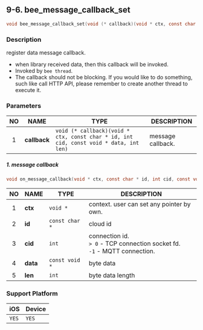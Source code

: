 ## 9-6. bee_message_callback_set

```c
void bee_message_callback_set(void (* callback)(void * ctx, const char * id, int cid, const void * data, int len));
```

### Description

register data message callback.

* when library received data, then this callback will be invoked.
* Invoked by `bee thread`.
* The callback should not be blocking. If you would like to do something, such like call HTTP API, please remember to create another thread to execute it.

### Parameters

| NO | NAME | TYPE | DESCRIPTION |
| :---: | --- | --- | --- |
| 1 | **callback** | `void (* callback)(void * ctx, const char * id, int cid, const void * data, int len)` | message callback. |

##### 1. message callback

```c
void on_message_callback(void * ctx, const char * id, int cid, const void * data, int len);
```
| NO | NAME | TYPE | DESCRIPTION |
| :---: | --- | --- | --- |
| 1 | **ctx** | `void *` | context. user can set any pointer by own. |
| 2 | **id** | `const char *` | cloud id |
| 3 | **cid** | `int` | connection id.<br> `> 0` - TCP connection socket fd.<br> `-1` - MQTT connection. |
| 4 | **data** | `const void *` | byte data |
| 5 | **len** | `int` | byte data length |


### Support Platform

| iOS | Device |
| --- | --- |
| `YES` | `YES` |
